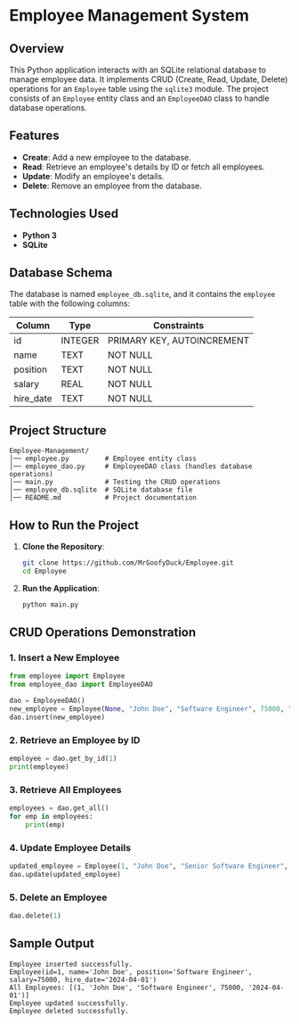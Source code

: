 # Employee Management System

## Overview
This Python application interacts with an SQLite relational database to manage employee data. It implements CRUD (Create, Read, Update, Delete) operations for an `Employee` table using the `sqlite3` module. The project consists of an `Employee` entity class and an `EmployeeDAO` class to handle database operations.

## Features
- **Create**: Add a new employee to the database.
- **Read**: Retrieve an employee's details by ID or fetch all employees.
- **Update**: Modify an employee's details.
- **Delete**: Remove an employee from the database.

## Technologies Used
- **Python 3**
- **SQLite**

## Database Schema
The database is named `employee_db.sqlite`, and it contains the `employee` table with the following columns:

| Column   | Type    | Constraints |
|----------|--------|-------------|
| id       | INTEGER | PRIMARY KEY, AUTOINCREMENT |
| name     | TEXT   | NOT NULL    |
| position | TEXT   | NOT NULL    |
| salary   | REAL   | NOT NULL    |
| hire_date| TEXT   | NOT NULL    |

## Project Structure
```
Employee-Management/
│── employee.py         # Employee entity class
│── employee_dao.py     # EmployeeDAO class (handles database operations)
│── main.py             # Testing the CRUD operations
│── employee_db.sqlite  # SQLite database file
│── README.md           # Project documentation
```

## How to Run the Project
1. **Clone the Repository**:
   ```sh
   git clone https://github.com/MrGoofyDuck/Employee.git
   cd Employee
   ```
2. **Run the Application**:
   ```sh
   python main.py
   ```

## CRUD Operations Demonstration
### 1. Insert a New Employee
```python
from employee import Employee
from employee_dao import EmployeeDAO

dao = EmployeeDAO()
new_employee = Employee(None, "John Doe", "Software Engineer", 75000, "2024-04-01")
dao.insert(new_employee)
```

### 2. Retrieve an Employee by ID
```python
employee = dao.get_by_id(1)
print(employee)
```

### 3. Retrieve All Employees
```python
employees = dao.get_all()
for emp in employees:
    print(emp)
```

### 4. Update Employee Details
```python
updated_employee = Employee(1, "John Doe", "Senior Software Engineer", 90000, "2024-04-01")
dao.update(updated_employee)
```

### 5. Delete an Employee
```python
dao.delete(1)
```

## Sample Output
```
Employee inserted successfully.
Employee(id=1, name='John Doe', position='Software Engineer', salary=75000, hire_date='2024-04-01')
All Employees: [(1, 'John Doe', 'Software Engineer', 75000, '2024-04-01')]
Employee updated successfully.
Employee deleted successfully.
```





